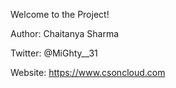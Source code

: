 Welcome to the Project!

Author: Chaitanya Sharma

Twitter: @MiGhty__31

Website: https://www.csoncloud.com

